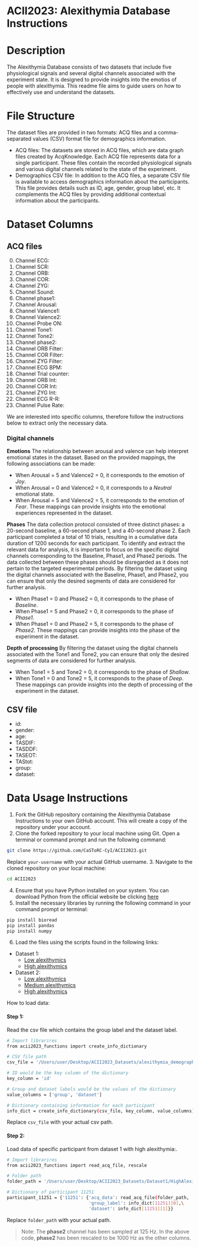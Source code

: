 # ACII2023: Alexithymia Database Instructions

# Description
The Alexithymia Database consists of two datasets that include five physiological signals and several digital channels associated with the experiment state. It is designed to provide insights into the emotios of people with alexithymia. This readme file aims to guide users on how to effectively use and understand the datasets. 

# File Structure
The dataset files are provided in two formats: ACQ files and a comma-separated values (CSV) format file for demographics information.

- ACQ files: The datasets are stored in ACQ files, which are data graph files created by AcqKnowledge. Each ACQ file represents data for a single participant. These files contain the recorded physiological signals and various digital channels related to the state of the experiment.
- Demographics CSV file: In addition to the ACQ files, a separate CSV file is available to access demographics information about the participants. This file provides details such as ID, age, gender, group label, etc. It complements the ACQ files by providing additional contextual information about the participants.

# Dataset Columns
## ACQ files
0. Channel ECG:
1. Channel SCR:
2. Channel ORB:
3. Channel COR:
4. Channel ZYG:
5. Channel Sound:
6. Channel phase1:
7. Channel Arousal:
8. Channel Valence1:
9. Channel Valence2:
10. Channel Probe ON:
11. Channel Tone1:
12. Channel Tone2:
13. Channel phase2:
14. Channel ORB Filter:
15. Channel COR Filter:
16. Channel ZYG Filter:
17. Channel ECG BPM:
18. Channel Trial counter:
19. Channel ORB Int:
20. Channel COR Int:
21. Channel ZYG Int:
22. Channel ECG R-R:
23. Channel Pulse Rate:

We are interested into specific columns, therefore follow the instructions below to extract only the necessary data. 

### Digital channels
**Emotions**
The relationship between arousal and valence can help interpret emotional states in the dataset. Based on the provided mappings, the following associations can be made:
- When Arousal = 5 and Valence2 = 0, it corresponds to the emotion of _Joy_.
- When Arousal = 0 and Valence2 = 0, it corresponds to a _Neutral_ emotional state.
- When Arousal = 5 and Valence2 = 5, it corresponds to the emotion of _Fear_.
These mappings can provide insights into the emotional experiences represented in the dataset.

**Phases**
The data collection protocol consisted of three distinct phases: a 20-second baseline, a 60-second phase 1, and a 40-second phase 2. Each participant completed a total of 10 trials, resulting in a cumulative data duration of 1200 seconds for each participant.
To identify and extract the relevant data for analysis, it is important to focus on the specific digital channels corresponding to the Baseline, Phase1, and Phase2 periods. The data collected between these phases should be disregarded as it does not pertain to the targeted experimental periods.
By filtering the dataset using the digital channels associated with the Baseline, Phase1, and Phase2, you can ensure that only the desired segments of data are considered for further analysis.
- When Phase1 = 0 and Phase2 = 0, it corresponds to the phase of _Baseline_.
- When Phase1 = 5 and Phase2 = 0, it corresponds to the phase of _Phase1_.
- When Phase1 = 0 and Phase2 = 5, it corresponds to the phase of _Phase2_.
These mappings can provide insights into the phase of the experiment in the dataset.

**Depth of processing**
By filtering the dataset using the digital channels associated with the Tone1 and Tone2, you can ensure that only the desired segments of data are considered for further analysis.
- When Tone1 = 5 and Tone2 = 0, it corresponds to the phase of _Shallow_.
- When Tone1 = 0 and Tone2 = 5, it corresponds to the phase of _Deep_.
These mappings can provide insights into the depth of processing of the experiment in the dataset.


## CSV file
- id:
- gender:
- age:
- TASDIF:
- TASDDF:
- TASEOT:
- TAStot:
- group:
- dataset:

# Data Usage Instructions
1. Fork the GitHub repository containing the Alexithymia Database Instructions to your own GitHub account. This will create a copy of the repository under your account.
2. Clone the forked repository to your local machine using Git. Open a terminal or command prompt and run the following command:
```sh
git clone https://github.com/CaSToRC-CyI/ACII2023.git
```
Replace `your-username` with your actual GitHub username.
3. Navigate to the cloned repository on your local machine:
```sh
cd ACII2023
```
4. Ensure that you have Python installed on your system. You can download Python from the official website be clicking [here](https://www.python.org/downloads/)
5. Install the necessary libraries by running the following command in your command prompt or terminal:
```sh
pip install bioread
pip install pandas
pip install numpy
```
6. Load the files using the scripts found in the following links:
- Dataset 1:
  - [Low alexithymics](https://github.com/CaSToRC-CyI/ACII2023/blob/main/dataset1_low_dictionaries.py)
  - [High alexithymics](https://github.com/CaSToRC-CyI/ACII2023/blob/main/dataset1_high_dictionaries.py)
- Dataset 2:
  - [Low alexithymics](https://github.com/CaSToRC-CyI/ACII2023/blob/main/dataset2_low_dictionaries.py)
  - [Medium alexithymics](https://github.com/CaSToRC-CyI/ACII2023/blob/main/dataset2_medium_dictionaries.py)
  - [High alexithymics](https://github.com/CaSToRC-CyI/ACII2023/blob/main/dataset2_high_dictionaries.py)

How to load data: 
#### Step 1:
Read the csv file which contains the group label and the dataset label.
```sh
# Import librarires
from acii2023_functions import create_info_dictionary

# CSV file path
csv_file = '/Users/user/Desktop/ACII2023_Datasets/alexithymia_demographics_info.csv'

# ID would be the key column of the dictionary
key_column = 'id'

# Group and dataset labels would be the values of the dictionary
value_columns = ['group', 'dataset'] 

# Dictionary containing information for each participant
info_dict = create_info_dictionary(csv_file, key_column, value_columns)
```
Replace `csv_file` with your actual csv path.

#### Step 2:
Load data of specific participant from dataset 1 with high alexithymia:. 
```sh
# Import librarires
from acii2023_functions import read_acq_file, rescale

# Folder path
folder_path = '/Users/user/Desktop/ACII2023_Datasets/Dataset1/HighAlexithymics/'

# Dictionary of participant 11251
participant_11251 = {'11251': {'acq_data': read_acq_file(folder_path, '11251.acq'),\
                               'group_label': info_dict[11251][0],\
                               'dataset': info_dict[11251][1]}}
```
Replace `folder_path` with your actual path.

> Note: The **phase2** channel has been sampled at 125 Hz. In the above code, **phase2** has been rescaled to be 1000 Hz as the other columns.



